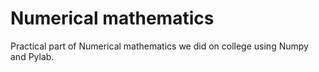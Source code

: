 # Numerical mathematics
Practical part of Numerical mathematics we did on college using Numpy and Pylab.
